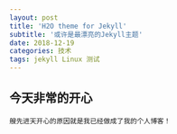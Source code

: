 ```yaml
---
layout: post
title: 'H2O theme for Jekyll'
subtitle: '或许是最漂亮的Jekyll主题'
date: 2018-12-19
categories: 技术
tags: jekyll Linux 测试
---
```



## 今天非常的开心

	艘先进天开心的原因就是我已经做成了我的个人博客！
